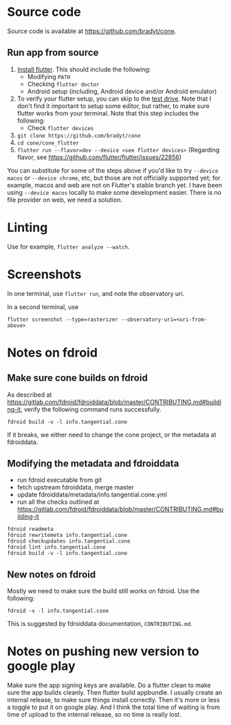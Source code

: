 # Source code

Source code is available at <https://github.com/bradyt/cone>.

## Run app from source

1. [Install flutter](https://flutter.dev/docs/get-started/install). This should include the following:
    - Modifying `PATH`
    - Checking `flutter doctor`
    - Android setup (including, Android device and/or Android emulator)
2. To verify your flutter setup, you can skip to the [test
   drive](https://flutter.dev/docs/get-started/test-drive?tab=terminal).
   Note that I don't find it important to setup some editor, but
   rather, to make sure flutter works from your terminal. Note that
   this step includes the following:
     - Check `flutter devices`
3. `git clone https://github.com/bradyt/cone`
4. `cd cone/cone_flutter`
5. `flutter run --flavor=dev --device <see flutter devices>`
   (Regarding flavor, see
   <https://github.com/flutter/flutter/issues/22856>)

You can substitute for some of the steps above if you'd like to try
`--device macos` or `--device chrome`, etc, but those are not
officially supported yet; for example, macos and web are not on
Flutter's stable branch yet. I have been using `--device macos`
locally to make some development easier. There is no file provider on
web, we need a solution.

# Linting

Use for example, `flutter analyze --watch`.

# Screenshots

In one terminal, use `flutter run`, and note the observatory uri.

In a second terminal, use

```
flutter screenshot --type=rasterizer --observatory-uri=<uri-from-above>
```

# Notes on fdroid

## Make sure cone builds on fdroid

As described at <https://gitlab.com/fdroid/fdroiddata/blob/master/CONTRIBUTING.md#building-it>, verify the following command runs successfully.

```
fdroid build -v -l info.tangential.cone
```

If it breaks, we either need to change the cone project, or the metadata at fdroiddata.

## Modifying the metadata and fdroiddata

- run fdroid executable from git
- fetch upstream fdroiddata, merge master
- update fdroiddata/metadata/info.tangential.cone.yml
- run all the checks outlined at <https://gitlab.com/fdroid/fdroiddata/blob/master/CONTRIBUTING.md#building-it>

```
fdroid readmeta
fdroid rewritemeta info.tangential.cone
fdroid checkupdates info.tangential.cone
fdroid lint info.tangential.cone
fdroid build -v -l info.tangential.cone
```

## New notes on fdroid

Mostly we need to make sure the build still works on fdroid. Use the following:

```
fdroid -v -l info.tangential.cone
```

This is suggested by fdroiddata documentation, `CONTRIBUTING.md`.

# Notes on pushing new version to google play

Make sure the app signing keys are available. Do a flutter clean to
make sure the app builds cleanly. Then flutter build appbundle. I
usually create an internal release, to make sure things install
correctly. Then it's more or less a toggle to put it on google play.
And I think the total time of waiting is from time of upload to the
internal release, so no time is really lost.

